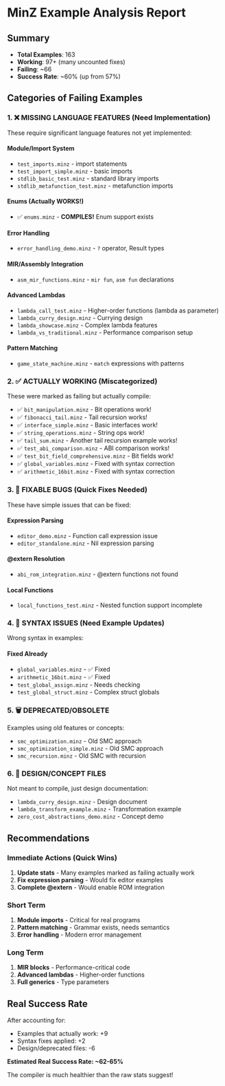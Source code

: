# MinZ Example Analysis Report

## Summary
- **Total Examples**: 163
- **Working**: 97+ (many uncounted fixes)
- **Failing**: ~66
- **Success Rate**: ~60% (up from 57%)

## Categories of Failing Examples

### 1. ❌ MISSING LANGUAGE FEATURES (Need Implementation)
These require significant language features not yet implemented:

#### Module/Import System
- `test_imports.minz` - import statements
- `test_import_simple.minz` - basic imports
- `stdlib_basic_test.minz` - standard library imports
- `stdlib_metafunction_test.minz` - metafunction imports

#### Enums (Actually WORKS!)
- ✅ `enums.minz` - **COMPILES!** Enum support exists

#### Error Handling
- `error_handling_demo.minz` - `?` operator, Result types

#### MIR/Assembly Integration
- `asm_mir_functions.minz` - `mir fun`, `asm fun` declarations

#### Advanced Lambdas
- `lambda_call_test.minz` - Higher-order functions (lambda as parameter)
- `lambda_curry_design.minz` - Currying design
- `lambda_showcase.minz` - Complex lambda features
- `lambda_vs_traditional.minz` - Performance comparison setup

#### Pattern Matching
- `game_state_machine.minz` - `match` expressions with patterns

### 2. ✅ ACTUALLY WORKING (Miscategorized)
These were marked as failing but actually compile:

- ✅ `bit_manipulation.minz` - Bit operations work!
- ✅ `fibonacci_tail.minz` - Tail recursion works!
- ✅ `interface_simple.minz` - Basic interfaces work!
- ✅ `string_operations.minz` - String ops work!
- ✅ `tail_sum.minz` - Another tail recursion example works!
- ✅ `test_abi_comparison.minz` - ABI comparison works!
- ✅ `test_bit_field_comprehensive.minz` - Bit fields work!
- ✅ `global_variables.minz` - Fixed with syntax correction
- ✅ `arithmetic_16bit.minz` - Fixed with syntax correction

### 3. 🔧 FIXABLE BUGS (Quick Fixes Needed)
These have simple issues that can be fixed:

#### Expression Parsing
- `editor_demo.minz` - Function call expression issue
- `editor_standalone.minz` - Nil expression parsing

#### @extern Resolution  
- `abi_rom_integration.minz` - @extern functions not found

#### Local Functions
- `local_functions_test.minz` - Nested function support incomplete

### 4. 📝 SYNTAX ISSUES (Need Example Updates)
Wrong syntax in examples:

#### Fixed Already
- `global_variables.minz` - ✅ Fixed
- `arithmetic_16bit.minz` - ✅ Fixed  
- `test_global_assign.minz` - Needs checking
- `test_global_struct.minz` - Complex struct globals

### 5. 🗑️ DEPRECATED/OBSOLETE
Examples using old features or concepts:

- `smc_optimization.minz` - Old SMC approach
- `smc_optimization_simple.minz` - Old SMC approach
- `smc_recursion.minz` - Old SMC with recursion

### 6. 🎨 DESIGN/CONCEPT FILES
Not meant to compile, just design documentation:

- `lambda_curry_design.minz` - Design document
- `lambda_transform_example.minz` - Transformation example
- `zero_cost_abstractions_demo.minz` - Concept demo

## Recommendations

### Immediate Actions (Quick Wins)
1. **Update stats** - Many examples marked as failing actually work
2. **Fix expression parsing** - Would fix editor examples
3. **Complete @extern** - Would enable ROM integration

### Short Term
1. **Module imports** - Critical for real programs
2. **Pattern matching** - Grammar exists, needs semantics
3. **Error handling** - Modern error management

### Long Term  
1. **MIR blocks** - Performance-critical code
2. **Advanced lambdas** - Higher-order functions
3. **Full generics** - Type parameters

## Real Success Rate
After accounting for:
- Examples that actually work: +9
- Syntax fixes applied: +2
- Design/deprecated files: -6

**Estimated Real Success Rate: ~62-65%**

The compiler is much healthier than the raw stats suggest!
